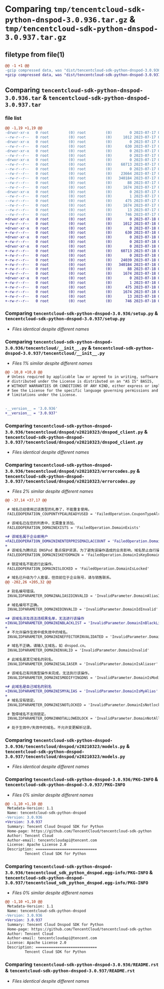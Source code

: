 # Comparing `tmp/tencentcloud-sdk-python-dnspod-3.0.936.tar.gz` & `tmp/tencentcloud-sdk-python-dnspod-3.0.937.tar.gz`

## filetype from file(1)

```diff
@@ -1 +1 @@
-gzip compressed data, was "dist/tencentcloud-sdk-python-dnspod-3.0.936.tar", last modified: Mon Jul 17 00:23:34 2023, max compression
+gzip compressed data, was "dist/tencentcloud-sdk-python-dnspod-3.0.937.tar", last modified: Tue Jul 18 00:22:38 2023, max compression
```

## Comparing `tencentcloud-sdk-python-dnspod-3.0.936.tar` & `tencentcloud-sdk-python-dnspod-3.0.937.tar`

### file list

```diff
@@ -1,19 +1,19 @@
-drwxr-xr-x   0 root         (0) root         (0)        0 2023-07-17 00:23:34.000000 tencentcloud-sdk-python-dnspod-3.0.936/
--rw-r--r--   0 root         (0) root         (0)     1012 2023-07-17 00:23:34.000000 tencentcloud-sdk-python-dnspod-3.0.936/setup.py
-drwxr-xr-x   0 root         (0) root         (0)        0 2023-07-17 00:23:34.000000 tencentcloud-sdk-python-dnspod-3.0.936/tencentcloud/
--rw-r--r--   0 root         (0) root         (0)      630 2023-07-17 00:23:34.000000 tencentcloud-sdk-python-dnspod-3.0.936/tencentcloud/__init__.py
-drwxr-xr-x   0 root         (0) root         (0)        0 2023-07-17 00:23:34.000000 tencentcloud-sdk-python-dnspod-3.0.936/tencentcloud/dnspod/
--rw-r--r--   0 root         (0) root         (0)        0 2023-07-17 00:23:34.000000 tencentcloud-sdk-python-dnspod-3.0.936/tencentcloud/dnspod/__init__.py
-drwxr-xr-x   0 root         (0) root         (0)        0 2023-07-17 00:23:34.000000 tencentcloud-sdk-python-dnspod-3.0.936/tencentcloud/dnspod/v20210323/
--rw-r--r--   0 root         (0) root         (0)    60713 2023-07-17 00:23:34.000000 tencentcloud-sdk-python-dnspod-3.0.936/tencentcloud/dnspod/v20210323/dnspod_client.py
--rw-r--r--   0 root         (0) root         (0)        0 2023-07-17 00:23:34.000000 tencentcloud-sdk-python-dnspod-3.0.936/tencentcloud/dnspod/v20210323/__init__.py
--rw-r--r--   0 root         (0) root         (0)    23664 2023-07-17 00:23:34.000000 tencentcloud-sdk-python-dnspod-3.0.936/tencentcloud/dnspod/v20210323/errorcodes.py
--rw-r--r--   0 root         (0) root         (0)   340184 2023-07-17 00:23:34.000000 tencentcloud-sdk-python-dnspod-3.0.936/tencentcloud/dnspod/v20210323/models.py
--rw-r--r--   0 root         (0) root         (0)       88 2023-07-17 00:23:34.000000 tencentcloud-sdk-python-dnspod-3.0.936/setup.cfg
--rw-r--r--   0 root         (0) root         (0)     1674 2023-07-17 00:23:34.000000 tencentcloud-sdk-python-dnspod-3.0.936/PKG-INFO
-drwxr-xr-x   0 root         (0) root         (0)        0 2023-07-17 00:23:34.000000 tencentcloud-sdk-python-dnspod-3.0.936/tencentcloud_sdk_python_dnspod.egg-info/
--rw-r--r--   0 root         (0) root         (0)        1 2023-07-17 00:23:34.000000 tencentcloud-sdk-python-dnspod-3.0.936/tencentcloud_sdk_python_dnspod.egg-info/dependency_links.txt
--rw-r--r--   0 root         (0) root         (0)      475 2023-07-17 00:23:34.000000 tencentcloud-sdk-python-dnspod-3.0.936/tencentcloud_sdk_python_dnspod.egg-info/SOURCES.txt
--rw-r--r--   0 root         (0) root         (0)     1674 2023-07-17 00:23:34.000000 tencentcloud-sdk-python-dnspod-3.0.936/tencentcloud_sdk_python_dnspod.egg-info/PKG-INFO
--rw-r--r--   0 root         (0) root         (0)       13 2023-07-17 00:23:34.000000 tencentcloud-sdk-python-dnspod-3.0.936/tencentcloud_sdk_python_dnspod.egg-info/top_level.txt
--rw-r--r--   0 root         (0) root         (0)      746 2023-07-17 00:23:34.000000 tencentcloud-sdk-python-dnspod-3.0.936/README.rst
+drwxr-xr-x   0 root         (0) root         (0)        0 2023-07-18 00:22:38.000000 tencentcloud-sdk-python-dnspod-3.0.937/
+-rw-r--r--   0 root         (0) root         (0)     1012 2023-07-18 00:22:38.000000 tencentcloud-sdk-python-dnspod-3.0.937/setup.py
+drwxr-xr-x   0 root         (0) root         (0)        0 2023-07-18 00:22:38.000000 tencentcloud-sdk-python-dnspod-3.0.937/tencentcloud/
+-rw-r--r--   0 root         (0) root         (0)      630 2023-07-18 00:22:38.000000 tencentcloud-sdk-python-dnspod-3.0.937/tencentcloud/__init__.py
+drwxr-xr-x   0 root         (0) root         (0)        0 2023-07-18 00:22:38.000000 tencentcloud-sdk-python-dnspod-3.0.937/tencentcloud/dnspod/
+-rw-r--r--   0 root         (0) root         (0)        0 2023-07-18 00:22:38.000000 tencentcloud-sdk-python-dnspod-3.0.937/tencentcloud/dnspod/__init__.py
+drwxr-xr-x   0 root         (0) root         (0)        0 2023-07-18 00:22:38.000000 tencentcloud-sdk-python-dnspod-3.0.937/tencentcloud/dnspod/v20210323/
+-rw-r--r--   0 root         (0) root         (0)    60713 2023-07-18 00:22:38.000000 tencentcloud-sdk-python-dnspod-3.0.937/tencentcloud/dnspod/v20210323/dnspod_client.py
+-rw-r--r--   0 root         (0) root         (0)        0 2023-07-18 00:22:38.000000 tencentcloud-sdk-python-dnspod-3.0.937/tencentcloud/dnspod/v20210323/__init__.py
+-rw-r--r--   0 root         (0) root         (0)    24039 2023-07-18 00:22:38.000000 tencentcloud-sdk-python-dnspod-3.0.937/tencentcloud/dnspod/v20210323/errorcodes.py
+-rw-r--r--   0 root         (0) root         (0)   340184 2023-07-18 00:22:38.000000 tencentcloud-sdk-python-dnspod-3.0.937/tencentcloud/dnspod/v20210323/models.py
+-rw-r--r--   0 root         (0) root         (0)       88 2023-07-18 00:22:38.000000 tencentcloud-sdk-python-dnspod-3.0.937/setup.cfg
+-rw-r--r--   0 root         (0) root         (0)     1674 2023-07-18 00:22:38.000000 tencentcloud-sdk-python-dnspod-3.0.937/PKG-INFO
+drwxr-xr-x   0 root         (0) root         (0)        0 2023-07-18 00:22:38.000000 tencentcloud-sdk-python-dnspod-3.0.937/tencentcloud_sdk_python_dnspod.egg-info/
+-rw-r--r--   0 root         (0) root         (0)        1 2023-07-18 00:22:38.000000 tencentcloud-sdk-python-dnspod-3.0.937/tencentcloud_sdk_python_dnspod.egg-info/dependency_links.txt
+-rw-r--r--   0 root         (0) root         (0)      475 2023-07-18 00:22:38.000000 tencentcloud-sdk-python-dnspod-3.0.937/tencentcloud_sdk_python_dnspod.egg-info/SOURCES.txt
+-rw-r--r--   0 root         (0) root         (0)     1674 2023-07-18 00:22:38.000000 tencentcloud-sdk-python-dnspod-3.0.937/tencentcloud_sdk_python_dnspod.egg-info/PKG-INFO
+-rw-r--r--   0 root         (0) root         (0)       13 2023-07-18 00:22:38.000000 tencentcloud-sdk-python-dnspod-3.0.937/tencentcloud_sdk_python_dnspod.egg-info/top_level.txt
+-rw-r--r--   0 root         (0) root         (0)      746 2023-07-18 00:22:38.000000 tencentcloud-sdk-python-dnspod-3.0.937/README.rst
```

### Comparing `tencentcloud-sdk-python-dnspod-3.0.936/setup.py` & `tencentcloud-sdk-python-dnspod-3.0.937/setup.py`

 * *Files identical despite different names*

### Comparing `tencentcloud-sdk-python-dnspod-3.0.936/tencentcloud/__init__.py` & `tencentcloud-sdk-python-dnspod-3.0.937/tencentcloud/__init__.py`

 * *Files 1% similar despite different names*

```diff
@@ -10,8 +10,8 @@
 # Unless required by applicable law or agreed to in writing, software
 # distributed under the License is distributed on an "AS IS" BASIS,
 # WITHOUT WARRANTIES OR CONDITIONS OF ANY KIND, either express or implied.
 # See the License for the specific language governing permissions and
 # limitations under the License.
 
 
-__version__ = '3.0.936'
+__version__ = '3.0.937'
```

### Comparing `tencentcloud-sdk-python-dnspod-3.0.936/tencentcloud/dnspod/v20210323/dnspod_client.py` & `tencentcloud-sdk-python-dnspod-3.0.937/tencentcloud/dnspod/v20210323/dnspod_client.py`

 * *Files identical despite different names*

### Comparing `tencentcloud-sdk-python-dnspod-3.0.936/tencentcloud/dnspod/v20210323/errorcodes.py` & `tencentcloud-sdk-python-dnspod-3.0.937/tencentcloud/dnspod/v20210323/errorcodes.py`

 * *Files 2% similar despite different names*

```diff
@@ -37,14 +37,17 @@
 
 # 域名已经使用过该类型的礼券了，不能重复使用。
 FAILEDOPERATION_COUPONTYPEALREADYUSED = 'FailedOperation.CouponTypeAlreadyUsed'
 
 # 该域名已在您的列表中，无需重复添加。
 FAILEDOPERATION_DOMAINEXISTS = 'FailedOperation.DomainExists'
 
+# 该域名属于企业邮用户
+FAILEDOPERATION_DOMAININENTERPRISEMAILACCOUNT = 'FailedOperation.DomainInEnterpriseMailAccount'
+
 # 该域名为腾讯云 DNSPod 重点保护资源，为了避免误操作造成的业务影响，域名禁止自行操作删除。如果您确认需要删除域名，请先联系您的客户经理，我们将竭诚为您提供技术支持。
 FAILEDOPERATION_DOMAINISKEYDOMAIN = 'FailedOperation.DomainIsKeyDomain'
 
 # 锁定域名不能进行此操作。
 FAILEDOPERATION_DOMAINISLOCKED = 'FailedOperation.DomainIsLocked'
 
 # 域名已升级为个人套餐，但目前位于企业账号，请与销售联系。
@@ -202,26 +205,32 @@
 
 # 别名编号错误。
 INVALIDPARAMETER_DOMAINALIASIDINVALID = 'InvalidParameter.DomainAliasIdInvalid'
 
 # 域名编号不正确。
 INVALIDPARAMETER_DOMAINIDINVALID = 'InvalidParameter.DomainIdInvalid'
 
+# 该域名涉及违法违规黑名单，无法进行该操作
+INVALIDPARAMETER_DOMAININBLACKLIST = 'InvalidParameter.DomainInBlackList'
+
 # 不允许操作生效中或失效中的域名。
 INVALIDPARAMETER_DOMAININEFFECTORINVALIDATED = 'InvalidParameter.DomainInEffectOrInvalidated'
 
 # 域名不正确，请输入主域名，如 dnspod.cn。
 INVALIDPARAMETER_DOMAININVALID = 'InvalidParameter.DomainInvalid'
 
 # 此域名是其它域名的别名。
 INVALIDPARAMETER_DOMAINISALIASER = 'InvalidParameter.DomainIsAliaser'
 
 # 该域名已有同类型操作未完成，无法执行该操作。
 INVALIDPARAMETER_DOMAINISMODIFYINGDNS = 'InvalidParameter.DomainIsModifyingDns'
 
+# 此域名是自己域名的别名
+INVALIDPARAMETER_DOMAINISMYALIAS = 'InvalidParameter.DomainIsMyAlias'
+
 # 域名没有锁定。
 INVALIDPARAMETER_DOMAINISNOTLOCKED = 'InvalidParameter.DomainIsNotlocked'
 
 # 暂停域名不支持锁定。
 INVALIDPARAMETER_DOMAINNOTALLOWEDLOCK = 'InvalidParameter.DomainNotAllowedLock'
 
 # 处于生效中/失效中的域名，不允许变更解析记录。
```

### Comparing `tencentcloud-sdk-python-dnspod-3.0.936/tencentcloud/dnspod/v20210323/models.py` & `tencentcloud-sdk-python-dnspod-3.0.937/tencentcloud/dnspod/v20210323/models.py`

 * *Files identical despite different names*

### Comparing `tencentcloud-sdk-python-dnspod-3.0.936/PKG-INFO` & `tencentcloud-sdk-python-dnspod-3.0.937/PKG-INFO`

 * *Files 0% similar despite different names*

```diff
@@ -1,10 +1,10 @@
 Metadata-Version: 1.1
 Name: tencentcloud-sdk-python-dnspod
-Version: 3.0.936
+Version: 3.0.937
 Summary: Tencent Cloud Dnspod SDK for Python
 Home-page: https://github.com/TencentCloud/tencentcloud-sdk-python
 Author: Tencent Cloud
 Author-email: tencentcloudapi@tencent.com
 License: Apache License 2.0
 Description: ============================
         Tencent Cloud SDK for Python
```

### Comparing `tencentcloud-sdk-python-dnspod-3.0.936/tencentcloud_sdk_python_dnspod.egg-info/PKG-INFO` & `tencentcloud-sdk-python-dnspod-3.0.937/tencentcloud_sdk_python_dnspod.egg-info/PKG-INFO`

 * *Files 0% similar despite different names*

```diff
@@ -1,10 +1,10 @@
 Metadata-Version: 1.1
 Name: tencentcloud-sdk-python-dnspod
-Version: 3.0.936
+Version: 3.0.937
 Summary: Tencent Cloud Dnspod SDK for Python
 Home-page: https://github.com/TencentCloud/tencentcloud-sdk-python
 Author: Tencent Cloud
 Author-email: tencentcloudapi@tencent.com
 License: Apache License 2.0
 Description: ============================
         Tencent Cloud SDK for Python
```

### Comparing `tencentcloud-sdk-python-dnspod-3.0.936/README.rst` & `tencentcloud-sdk-python-dnspod-3.0.937/README.rst`

 * *Files identical despite different names*

